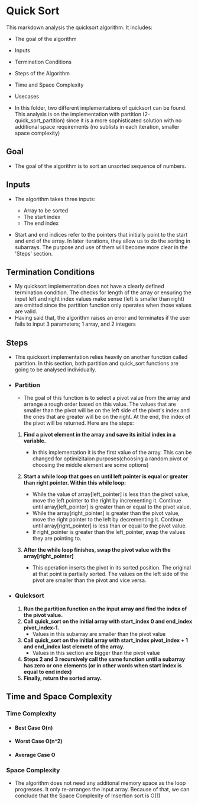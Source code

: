 # **Quick Sort**

This markdown analysis the quicksort algorithm. It includes:

- The goal of the algorithm
- Inputs
- Termination Conditions
- Steps of the Algorithm
- Time and Space Complexity
- Usecases

- In this folder, two different implementations of quicksort can be found. This analysis is on the implementation with partition (2-quick_sort_partition) since it is a more sophisticated solution with no additional space requirements (no sublists in each iteration, smaller space complexity)

## Goal

- The goal of the algorithm is to sort an unsorted sequence of numbers.

## Inputs

- The algorithm takes three inputs:

  - Array to be sorted
  - The start index
  - The end index

- Start and end indices refer to the pointers that initially point to the start and end of the array. In later iterations, they allow us to do the sorting in subarrays. The purpose and use of them will become more clear in the 'Steps' section.

## Termination Conditions

- My quicksort implementation does not have a clearly defined termination condition. The checks for length of the array or ensuring the input left and right index values make sense (left is smaller than right) are omitted since the partition function only operates when those values are valid.
- Having said that, the algorithm raises an error and terminates if the user fails to input 3 parameters; 1 array, and 2 integers

## Steps

- This quicksort implementation relies heavily on another function called partition. In this section, both partition and quick_sort functions are going to be analysed individually.
- ### Partition

  - The goal of this function is to select a pivot value from the array and arrange a rough order based on this value. The values that are smaller than the pivot will be on the left side of the pivot's index and the ones that are greater will be on the right. At the end, the index of the pivot will be returned. Here are the steps:

  1. **Find a pivot element in the array and save its initial index in a variable.**
     - In this implementation it is the first value of the array. This can be changed for optimizitaion purposes(choosing a random pivot or choosing the middle element are some options)
  2. **Start a while loop that goes on until left pointer is equal or greater than right pointer. Within this while loop:**

     - While the value of array[left_pointer] is less than the pivot value, move the left pointer to the right by incrementing it. Continue until array[left_pointer] is greater than or equal to the pivot value.
     - While the array[right_pointer] is greater than the pivot value, move the right pointer to the left by decrementing it. Continue until array[right_pointer] is less than or equal to the pivot value.
     - If right_pointer is greater than the left_pointer, swap the values they are pointing to.

  3. **After the while loop finishes, swap the pivot value with the array[right_pointer]**
     - This operation inserts the pivot in its sorted position. The original at that point is partially sorted. The values on the left side of the pivot are smaller than the pivot and vice versa.

- ### Quicksort
  1. **Run the partition function on the input array and find the index of the pivot value.**
  2. **Call quick_sort on the initial array with start_index 0 and end_index pivot_index-1.**
     - Values in this subarray are smaller than the pivot value
  3. **Call quick_sort on the initial array with start_index pivot_index + 1 and end_index last elemetn of the array.**
     - Values in this section are bigger than the pivot value
  4. **Steps 2 and 3 recursively call the same function until a subarray has zero or one elements (or in other words when start index is equal to end index)**
  5. **Finally, return the sorted array.**

## Time and Space Complexity

### Time Complexity

- #### Best Case O(n)

- #### Worst Case O(n^2)

- #### Average Case O

### Space Complexity

- The algorithm does not need any additonal memory space as the loop progresses. It only re-arranges the input array. Because of that, we can conclude that the Space Complexity of Insertion sort is O(1)
